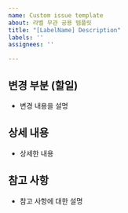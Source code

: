 ```yaml
---
name: Custom issue template
about: 라벨 무관 공용 템플릿
title: "[LabelName] Description"
labels: ''
assignees: ''

---
```


## 변경 부분 (할일)

- 변경 내용을 설명

## 상세 내용

- 상세한 내용

## 참고 사항

- 참고 사항에 대한 설명
